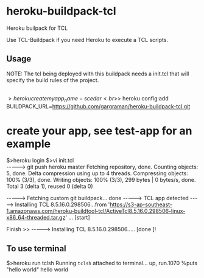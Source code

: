 heroku-buildpack-tcl
====================

Heroku builpack for TCL

Use TCL-Buildpack if you need Heroku to execute a TCL scripts.

## Usage

NOTE: The tcl being deployed with this buildpack needs a init.tcl that will specify the build rules of the project.

<br>$> heroku create myapp_name -s cedar
<br>$> heroku config:add BUILDPACK_URL=https://github.com/gargraman/heroku-buildpack-tcl.git

# create your app, see test-app for an example

$>heroku login
$>vi init.tcl
<br>-----> git push heroku master
Fetching repository, done.
Counting objects: 5, done.
Delta compression using up to 4 threads.
Compressing objects: 100% (3/3), done.
Writing objects: 100% (3/3), 299 bytes | 0 bytes/s, done.
Total 3 (delta 1), reused 0 (delta 0)

-----> Fetching custom git buildpack... done
-----> TCL app detected
-----> Installing TCL 8.5.16.0.298506...from 'https://s3-ap-southeast-1.amazonaws.com/heroku-buildtool-tcl/ActiveTcl8.5.16.0.298506-linux-x86_64-threaded.tar.gz' ... [start]

Finish >>
-----> Installing TCL 8.5.16.0.298506..... [done ]!

## To use terminal
$>heroku run tclsh
Running `tclsh` attached to terminal... up, run.1070
%puts "hello world"
hello world